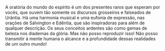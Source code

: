 ﻿A oratória do mundo do espírito é um dos presentes raros que esperam por vocês, que ouvem tão somente os discursos grosseiros e falseados de Urântia. Há uma harmonia musical e uma eufonia de expressão, nas orações de Sálvington e Edêntia, que são inspiradoras para além de qualquer descrição. Os seus conceitos ardentes são como gemas de beleza nos diademas da glória. Mas não posso reproduzir isso! Não posso transmitir à mente humana o alcance e a profundidade dessas realidades de um outro mundo!